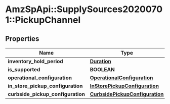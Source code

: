 # AmzSpApi::SupplySources20200701::PickupChannel

## Properties
Name | Type | Description | Notes
------------ | ------------- | ------------- | -------------
**inventory_hold_period** | [**Duration**](Duration.md) |  | [optional] 
**is_supported** | **BOOLEAN** |  | [optional] 
**operational_configuration** | [**OperationalConfiguration**](OperationalConfiguration.md) |  | [optional] 
**in_store_pickup_configuration** | [**InStorePickupConfiguration**](InStorePickupConfiguration.md) |  | [optional] 
**curbside_pickup_configuration** | [**CurbsidePickupConfiguration**](CurbsidePickupConfiguration.md) |  | [optional] 

